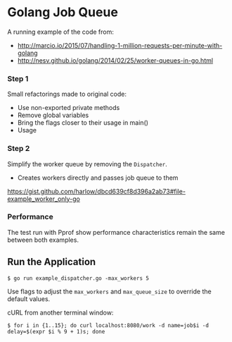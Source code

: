 # Golang Job Queue

A running example of the code from:

* http://marcio.io/2015/07/handling-1-million-requests-per-minute-with-golang
* http://nesv.github.io/golang/2014/02/25/worker-queues-in-go.html

### Step 1

Small refactorings made to original code:

* Use non-exported private methods
* Remove global variables
* Bring the flags closer to their usage in main()
* Usage

### Step 2

Simplify the worker queue by removing the `Dispatcher`. 

* Creates workers directly and passes job queue to them

https://gist.github.com/harlow/dbcd639cf8d396a2ab73#file-example_worker_only-go

### Performance

The test run with Pprof show performance characteristics remain the same between both examples.

## Run the Application

    $ go run example_dispatcher.go -max_workers 5

Use flags to adjust the `max_workers` and `max_queue_size` to override the default values.

cURL from another terminal window:

    $ for i in {1..15}; do curl localhost:8080/work -d name=job$i -d delay=$(expr $i % 9 + 1)s; done